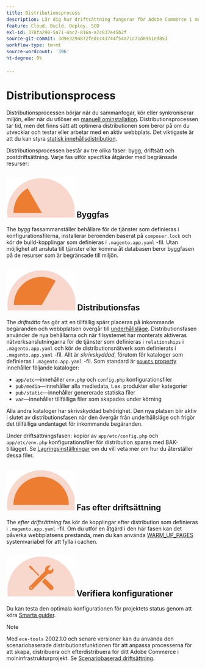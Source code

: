 ```yaml
---
title: Distributionsprocess
description: Lär dig hur driftsättning fungerar för Adobe Commerce i molninfrastrukturprojekt.
feature: Cloud, Build, Deploy, SCD
exl-id: 378fa290-5a71-4ac2-816a-a7c837e45b2f
source-git-commit: 3d9e3294872fedcc43744f54a71c71d8951ed853
workflow-type: tm+mt
source-wordcount: '396'
ht-degree: 0%

---
```


# Distributionsprocess

Distributionsprocessen börjar när du sammanfogar, kör eller synkroniserar miljön, eller när du utlöser en [manuell ominstallation](../dev-tools/cloud-cli-overview.md#redeploy-the-environment). Distributionsprocessen tar tid, men det finns sätt att optimera distributionen som beror på om du utvecklar och testar eller arbetar med en aktiv webbplats. Det viktigaste är att du kan styra [statisk innehållsdistribution](static-content.md).

Distributionsprocessen består av tre olika faser: bygg, driftsätt och postdriftsättning. Varje fas utför specifika åtgärder med begränsade resurser:

## ![Byggfas](../../assets/status-build.png) Byggfas

The _bygg_ fassammanställer behållare för de tjänster som definieras i konfigurationsfilerna, installerar beroenden baserat på `composer.lock` och kör de build-kopplingar som definieras i `.magento.app.yaml` -fil. Utan möjlighet att ansluta till tjänster eller komma åt databasen beror byggfasen på de resurser som är begränsade till miljön.

## ![Distributionsfas](../../assets/status-deploy.png) Distributionsfas

The _driftsätta_ fas gör att en tillfällig spärr placeras på inkommande begäranden och webbplatsen övergår till [underhållsläge](https://experienceleague.adobe.com/docs/commerce-operations/configuration-guide/setup/application-modes.html). Distributionsfasen använder de nya behållarna och när filsystemet har monterats aktiveras nätverksanslutningarna för de tjänster som definieras i `relationships` i `.magento.app.yaml` och kör de distributionsnätverk som definierats i `.magento.app.yaml` -fil. Allt är _skrivskyddad_, förutom för kataloger som definieras i `.magento.app.yaml` -fil. Som standard är [`mounts` property](../application/properties.md#mounts) innehåller följande kataloger:

- `app/etc`—innehåller `env.php` och `config.php` konfigurationsfiler
- `pub/media`—innehåller alla mediedata, t.ex. produkter eller kategorier
- `pub/static`—innehåller genererade statiska filer
- `var`—innehåller tillfälliga filer som skapades under körning

Alla andra kataloger har skrivskyddad behörighet. Den nya platsen blir aktiv i slutet av distributionsfasen när den övergår från underhållsläge och frigör det tillfälliga undantaget för inkommande begäranden.

Under driftsättningsfasen: kopior av `app/etc/config.php` och `app/etc/env.php` konfigurationsfiler för distribution sparas med BAK-tillägget. Se [Lagringsinställningar](../store/store-settings.md#restore-configuration-files) om du vill veta mer om hur du återställer dessa filer.

## ![Fas efter driftsättning](../../assets/status-post-deploy.png) Fas efter driftsättning

The _efter driftsättning_ fas kör de kopplingar efter distribution som definieras i `.magento.app.yaml` -fil. Om du utför en åtgärd i den här fasen kan det påverka webbplatsens prestanda, men du kan använda [WARM_UP_PAGES](../environment/variables-post-deploy.md#warmuppages) systemvariabel för att fylla i cachen.

## ![Verifiera läge](../../assets/status-verify.png) Verifiera konfigurationer

Du kan testa den optimala konfigurationen för projektets status genom att köra [Smarta guider](smart-wizards.md).

>[!NOTE]
>
>Med `ece-tools` 2002.1.0 och senare versioner kan du använda den scenariobaserade distributionsfunktionen för att anpassa processerna för att skapa, distribuera och efterdistribuera för ditt Adobe Commerce i molninfrastrukturprojekt. Se [Scenariobaserad driftsättning](scenario-based.md).
